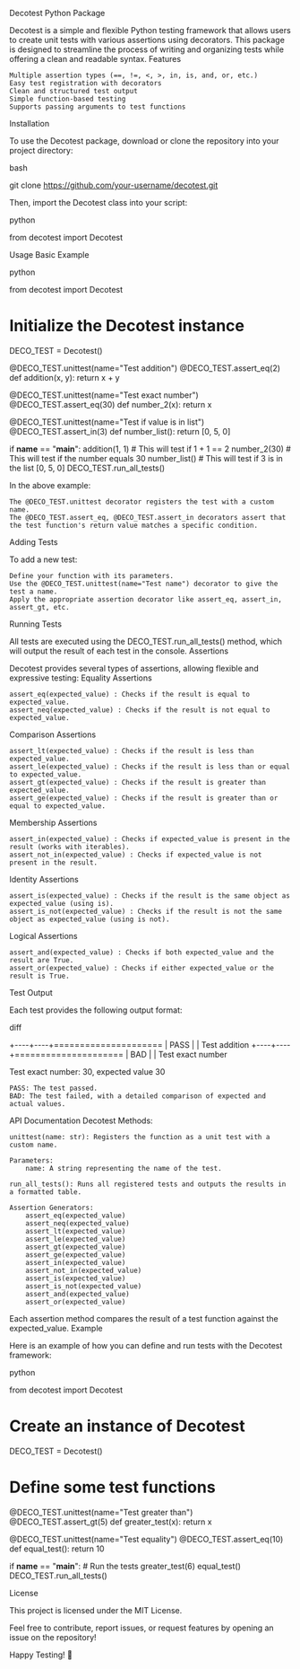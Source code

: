 Decotest Python Package

Decotest is a simple and flexible Python testing framework that allows users to create unit tests with various assertions using decorators. This package is designed to streamline the process of writing and organizing tests while offering a clean and readable syntax.
Features

    Multiple assertion types (==, !=, <, >, in, is, and, or, etc.)
    Easy test registration with decorators
    Clean and structured test output
    Simple function-based testing
    Supports passing arguments to test functions

Installation

To use the Decotest package, download or clone the repository into your project directory:

bash

git clone https://github.com/your-username/decotest.git

Then, import the Decotest class into your script:

python

from decotest import Decotest

Usage
Basic Example

python

from decotest import Decotest

# Initialize the Decotest instance
DECO_TEST = Decotest()

@DECO_TEST.unittest(name="Test addition")
@DECO_TEST.assert_eq(2)
def addition(x, y):
    return x + y

@DECO_TEST.unittest(name="Test exact number")
@DECO_TEST.assert_eq(30)
def number_2(x):
    return x

@DECO_TEST.unittest(name="Test if value is in list")
@DECO_TEST.assert_in(3)
def number_list():
    return [0, 5, 0]

if __name__ == "__main__":
    addition(1, 1)      # This will test if 1 + 1 == 2
    number_2(30)        # This will test if the number equals 30
    number_list()       # This will test if 3 is in the list [0, 5, 0]
    DECO_TEST.run_all_tests()

In the above example:

    The @DECO_TEST.unittest decorator registers the test with a custom name.
    The @DECO_TEST.assert_eq, @DECO_TEST.assert_in decorators assert that the test function's return value matches a specific condition.

Adding Tests

To add a new test:

    Define your function with its parameters.
    Use the @DECO_TEST.unittest(name="Test name") decorator to give the test a name.
    Apply the appropriate assertion decorator like assert_eq, assert_in, assert_gt, etc.

Running Tests

All tests are executed using the DECO_TEST.run_all_tests() method, which will output the result of each test in the console.
Assertions

Decotest provides several types of assertions, allowing flexible and expressive testing:
Equality Assertions

    assert_eq(expected_value) : Checks if the result is equal to expected_value.
    assert_neq(expected_value) : Checks if the result is not equal to expected_value.

Comparison Assertions

    assert_lt(expected_value) : Checks if the result is less than expected_value.
    assert_le(expected_value) : Checks if the result is less than or equal to expected_value.
    assert_gt(expected_value) : Checks if the result is greater than expected_value.
    assert_ge(expected_value) : Checks if the result is greater than or equal to expected_value.

Membership Assertions

    assert_in(expected_value) : Checks if expected_value is present in the result (works with iterables).
    assert_not_in(expected_value) : Checks if expected_value is not present in the result.

Identity Assertions

    assert_is(expected_value) : Checks if the result is the same object as expected_value (using is).
    assert_is_not(expected_value) : Checks if the result is not the same object as expected_value (using is not).

Logical Assertions

    assert_and(expected_value) : Checks if both expected_value and the result are True.
    assert_or(expected_value) : Checks if either expected_value or the result is True.

Test Output

Each test provides the following output format:

diff

+----+----+=====================
| PASS |    | Test addition
+----+----+=====================
| BAD |    | Test exact number

Test exact number: 30, expected value 30

    PASS: The test passed.
    BAD: The test failed, with a detailed comparison of expected and actual values.

API Documentation
Decotest
Methods:

    unittest(name: str): Registers the function as a unit test with a custom name.

    Parameters:
        name: A string representing the name of the test.

    run_all_tests(): Runs all registered tests and outputs the results in a formatted table.

    Assertion Generators:
        assert_eq(expected_value)
        assert_neq(expected_value)
        assert_lt(expected_value)
        assert_le(expected_value)
        assert_gt(expected_value)
        assert_ge(expected_value)
        assert_in(expected_value)
        assert_not_in(expected_value)
        assert_is(expected_value)
        assert_is_not(expected_value)
        assert_and(expected_value)
        assert_or(expected_value)

Each assertion method compares the result of a test function against the expected_value.
Example

Here is an example of how you can define and run tests with the Decotest framework:

python

from decotest import Decotest

# Create an instance of Decotest
DECO_TEST = Decotest()

# Define some test functions
@DECO_TEST.unittest(name="Test greater than")
@DECO_TEST.assert_gt(5)
def greater_test(x):
    return x

@DECO_TEST.unittest(name="Test equality")
@DECO_TEST.assert_eq(10)
def equal_test():
    return 10

if __name__ == "__main__":
    # Run the tests
    greater_test(6)
    equal_test()
    DECO_TEST.run_all_tests()

License

This project is licensed under the MIT License.

Feel free to contribute, report issues, or request features by opening an issue on the repository!

Happy Testing! 🎉

